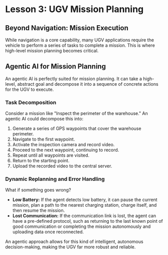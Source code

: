 # Lesson 3: UGV Mission Planning

## Beyond Navigation: Mission Execution
While navigation is a core capability, many UGV applications require the vehicle to perform a series of tasks to complete a mission. This is where high-level mission planning becomes critical.

## Agentic AI for Mission Planning
An agentic AI is perfectly suited for mission planning. It can take a high-level, abstract goal and decompose it into a sequence of concrete actions for the UGV to execute.

### Task Decomposition
Consider a mission like "Inspect the perimeter of the warehouse." An agentic AI could decompose this into:
1.  Generate a series of GPS waypoints that cover the warehouse perimeter.
2.  Navigate to the first waypoint.
3.  Activate the inspection camera and record video.
4.  Proceed to the next waypoint, continuing to record.
5.  Repeat until all waypoints are visited.
6.  Return to the starting point.
7.  Upload the recorded video to the central server.

### Dynamic Replanning and Error Handling
What if something goes wrong?
- **Low Battery:** If the agent detects low battery, it can pause the current mission, plan a path to the nearest charging station, charge itself, and then resume the mission.
- **Lost Communication:** If the communication link is lost, the agent can have a pre-defined protocol, such as returning to the last known point of good communication or completing the mission autonomously and uploading data once reconnected.

An agentic approach allows for this kind of intelligent, autonomous decision-making, making the UGV far more robust and reliable.
